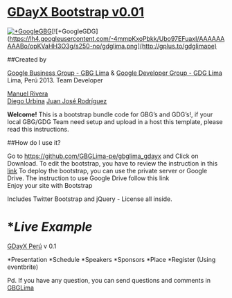 
# [GDayX Bootstrap v0.01](http://github.com/GBGLima-pe/gbglima_gdayx) 
[![+GoogleGBG](https://lh6.googleusercontent.com/-0DhRkDheZdA/UWQ1IFbg5fI/AAAAAAAAABk/qwDqN-1TwCw/s250-no/GBG+Lima.png)](http://gplus.to/gbglima)[![+GoogleGDG](https://lh4.googleusercontent.com/-4mmpKxoPbkk/Ubo97EFuaxI/AAAAAAAAABo/opKVaHH3O3g/s250-no/gdglima.png](http://gplus.to/gdglimape)

##Created by 

[Google Business Group - GBG Lima](gplus.to/gbglima) &
[Google Developer Group - GDG Lima](gplus.to/gdglimape)
Lima, Perú 2013.
Team Developer 

[Manuel Rivera](gplus.to/manuelrc)	
[Diego Urbina](gplus.to/alevandie)
[Juan José Rodríguez](gplus.to/jrodriguezv10)


**Welcome!**
This is a bootstrap bundle code for GBG’s and GDG’s!, if your local GBG/GDG  Team need setup and upload in a host this template, please read this instructions.


##How do I use it?

Go to https://github.com/GBGLima-pe/gbglima_gdayx and Click on Download.
To edit the bootstrap, you have to review the instruction in this [link](http://twitter.github.io/bootstrap/)
To deploy the bootstrap, you can use the private server or Google Drive. The instruction to use Google Drive follow this link  
Enjoy your site with Bootstrap

Includes Twitter Bootstrap and jQuery - License all inside.


**Live Example*
================
[GDayX Perú](gbgperu.org/eventos/gday) v 0.1

*Presentation
*Schedule
*Speakers
*Sponsors
*Place
*Register (Using eventbrite)

Pd. If you have any question, you can send questions and comments in [GBGLima](gplus.to/gbglima)


